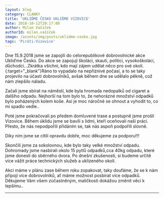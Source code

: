 ```yaml
---
layout: blog
category: CLANKY
title: 'UKLIĎME ČESKO UKLIĎME VIZOVICE'
date: 2018-10-12T20:17:00
author: Milan Vašíček
authorId: milan.vašíček
image: /assets/img/posts/uklidme-cesko.jpg
tags: 'Piráti-Vizovice'
---
```

Dne 15.9.2018 jsme se zapojili do celorepublikové dobrovolnické akce Ukliďme Česko. Do akce se zapojují školáci, skauti, politici, vysokoškoláci, důchodci...Zkrátka všichni, kdo mají zájem udělat něco pro své okolí.
{:target="_blank"}Ráno to vypadalo na nepříznivé počasí, a to se taky projevilo na účasti dobrovolníků, avšak během dne se udělalo pěkně, což nám zlepšilo náladu.

Začali jsme sbírat na náměstí, kde byla hromada nedopalků od cigaret a dalšího odpadu. Nejhorší na tom bylo to, že nehorázné množství odpadků bylo poházených kolem koše. Asi je moc náročné se ohnout a vyhodit to, co mi spadlo vedle..

Poté jsme pokračovali po předem domluvené trase a postupně jsme prošli Vizovice. Během úklidu jsme se bavili s lidmi, kteří oceňovali naši práci. Přesto, že nás nepodpořili přidáním se, tak nás aspoň podpořili slovně.

Díky nim jsme se cítili opravdu dobře, moc děkujeme za podporu!!!

Skončili jsme za sokolovnou, kde bylo taky velké množství odpadu. Dohromady jsme nasbírali okolo 15 pytlů odpadků,cca 40kg odpadu, které jsme donesli do sběrného dvora. Po dnešní zkušenosti, si budeme určitě více vážit práce technických služeb a uklizeného okolí.

Akci máme v plánu zase během roku zopakovat, taky doufáme, že se k nám připojí více dobrovolníků, ať máme možnost posbírat více odpadků. Děkujeme Vám všem zúčastněným, maličkosti dokážou změnit věci k lepšímu..

- - -
